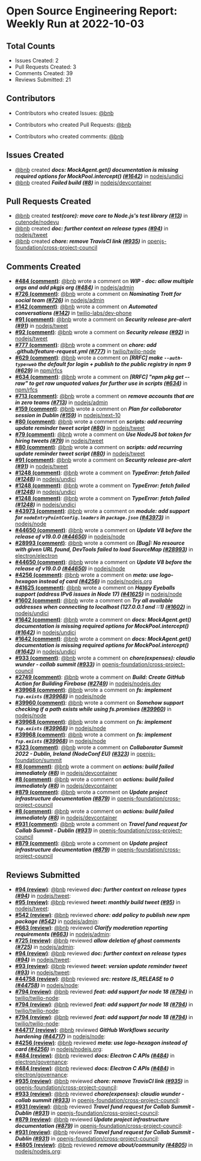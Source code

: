# Open Source Engineering Report: Weekly Run at 2022-10-03

## Total Counts

* Issues Created: 2
* Pull Requests Created: 3
* Comments Created: 39
* Reviews Submitted: 21

## Contributors

* Contributors who created Issues: [@bnb](https://github.com/bnb)

* Contributors who created Pull Requests: [@bnb](https://github.com/bnb)

* Contributors who created comments: [@bnb](https://github.com/bnb)

## Issues Created

* [@bnb](https://github.com/bnb) created _**docs: MockAgent.get() documentation is missing required options for MockPool.intercept() ([#1642](https://github.com/nodejs/undici/issues/1642))**_ in [nodejs/undici](https://github.com/nodejs/undici)
* [@bnb](https://github.com/bnb) created _**Failed build ([#8](https://github.com/nodejs/devcontainer/issues/8))**_ in [nodejs/devcontainer](https://github.com/nodejs/devcontainer)

## Pull Requests Created

* [@bnb](https://github.com/bnb) created _**test(core): move core to Node.js's test library ([#13](https://github.com/cutenode/nodevu/pull/13))**_ in [cutenode/nodevu](https://github.com/cutenode/nodevu)
* [@bnb](https://github.com/bnb) created _**doc: further context on release types ([#94](https://github.com/nodejs/tweet/pull/94))**_ in [nodejs/tweet](https://github.com/nodejs/tweet)
* [@bnb](https://github.com/bnb) created _**chore: remove TravisCI link ([#935](https://github.com/openjs-foundation/cross-project-council/pull/935))**_ in [openjs-foundation/cross-project-council](https://github.com/openjs-foundation/cross-project-council)

## Comments Created

* **[#484 (comment)](https://github.com/nodejs/admin/pull/484#issuecomment-1262665272)**: [@bnb](https://github.com/bnb) wrote a comment on _**WIP - doc: allow multiple orgs and add pkgjs org ([#484](https://github.com/nodejs/admin/pull/484))**_ in [nodejs/admin](https://github.com/nodejs/admin)
* **[#726 (comment)](https://github.com/nodejs/admin/issues/726#issuecomment-1262660435)**: [@bnb](https://github.com/bnb) wrote a comment on _**Nominating Trott for social team ([#726](https://github.com/nodejs/admin/issues/726))**_ in [nodejs/admin](https://github.com/nodejs/admin)
* **[#142 (comment)](https://github.com/twilio-labs/dev-phone/issues/142#issuecomment-1258613565)**: [@bnb](https://github.com/bnb) wrote a comment on _**Automated conversations ([#142](https://github.com/twilio-labs/dev-phone/issues/142))**_ in [twilio-labs/dev-phone](https://github.com/twilio-labs/dev-phone)
* **[#91 (comment)](https://github.com/nodejs/tweet/issues/91#issuecomment-1256538682)**: [@bnb](https://github.com/bnb) wrote a comment on _**Security release pre-alert ([#91](https://github.com/nodejs/tweet/issues/91))**_ in [nodejs/tweet](https://github.com/nodejs/tweet)
* **[#92 (comment)](https://github.com/nodejs/tweet/issues/92#issuecomment-1256538450)**: [@bnb](https://github.com/bnb) wrote a comment on _**Security release ([#92](https://github.com/nodejs/tweet/issues/92))**_ in [nodejs/tweet](https://github.com/nodejs/tweet)
* **[#777 (comment)](https://github.com/twilio/twilio-node/pull/777#issuecomment-1254149301)**: [@bnb](https://github.com/bnb) wrote a comment on _**chore: add .github/feature-request.yml ([#777](https://github.com/twilio/twilio-node/pull/777))**_ in [twilio/twilio-node](https://github.com/twilio/twilio-node)
* **[#629 (comment)](https://github.com/npm/rfcs/issues/629#issuecomment-1254051577)**: [@bnb](https://github.com/bnb) wrote a comment on _**[RRFC] make `--auth-type=web` the default for login + publish to the public registry in npm 9 ([#629](https://github.com/npm/rfcs/issues/629))**_ in [npm/rfcs](https://github.com/npm/rfcs)
* **[#634 (comment)](https://github.com/npm/rfcs/issues/634#issuecomment-1254048447)**: [@bnb](https://github.com/bnb) wrote a comment on _**[RRFC] "npm pkg get <value> --raw" to get raw unquoted values for further use in scripts ([#634](https://github.com/npm/rfcs/issues/634))**_ in [npm/rfcs](https://github.com/npm/rfcs)
* **[#713 (comment)](https://github.com/nodejs/admin/issues/713#issuecomment-1253874121)**: [@bnb](https://github.com/bnb) wrote a comment on _**remove accounts that are in zero teams ([#713](https://github.com/nodejs/admin/issues/713))**_ in [nodejs/admin](https://github.com/nodejs/admin)
* **[#159 (comment)](https://github.com/nodejs/next-10/issues/159#issuecomment-1253762868)**: [@bnb](https://github.com/bnb) wrote a comment on _**Plan for collaborator session in Dublin ([#159](https://github.com/nodejs/next-10/issues/159))**_ in [nodejs/next-10](https://github.com/nodejs/next-10)
* **[#80 (comment)](https://github.com/nodejs/tweet/pull/80#issuecomment-1251544949)**: [@bnb](https://github.com/bnb) wrote a comment on _**scripts: add recurring update reminder tweet script ([#80](https://github.com/nodejs/tweet/pull/80))**_ in [nodejs/tweet](https://github.com/nodejs/tweet)
* **[#79 (comment)](https://github.com/nodejs/tweet/pull/79#issuecomment-1251544187)**: [@bnb](https://github.com/bnb) wrote a comment on _**Use NodeJS bot token for hiring tweets ([#79](https://github.com/nodejs/tweet/pull/79))**_ in [nodejs/tweet](https://github.com/nodejs/tweet)
* **[#80 (comment)](https://github.com/nodejs/tweet/pull/80#issuecomment-1251542501)**: [@bnb](https://github.com/bnb) wrote a comment on _**scripts: add recurring update reminder tweet script ([#80](https://github.com/nodejs/tweet/pull/80))**_ in [nodejs/tweet](https://github.com/nodejs/tweet)
* **[#91 (comment)](https://github.com/nodejs/tweet/issues/91#issuecomment-1251528212)**: [@bnb](https://github.com/bnb) wrote a comment on _**Security release pre-alert ([#91](https://github.com/nodejs/tweet/issues/91))**_ in [nodejs/tweet](https://github.com/nodejs/tweet)
* **[#1248 (comment)](https://github.com/nodejs/undici/issues/1248#issuecomment-1250384265)**: [@bnb](https://github.com/bnb) wrote a comment on _**TypeError: fetch failed ([#1248](https://github.com/nodejs/undici/issues/1248))**_ in [nodejs/undici](https://github.com/nodejs/undici)
* **[#1248 (comment)](https://github.com/nodejs/undici/issues/1248#issuecomment-1250338810)**: [@bnb](https://github.com/bnb) wrote a comment on _**TypeError: fetch failed ([#1248](https://github.com/nodejs/undici/issues/1248))**_ in [nodejs/undici](https://github.com/nodejs/undici)
* **[#1248 (comment)](https://github.com/nodejs/undici/issues/1248#issuecomment-1250144596)**: [@bnb](https://github.com/bnb) wrote a comment on _**TypeError: fetch failed ([#1248](https://github.com/nodejs/undici/issues/1248))**_ in [nodejs/undici](https://github.com/nodejs/undici)
* **[#43973 (comment)](https://github.com/nodejs/node/pull/43973#issuecomment-1250002258)**: [@bnb](https://github.com/bnb) wrote a comment on _**module: add support for `nodeEntryPointConfig.loaders` in `package.json` ([#43973](https://github.com/nodejs/node/pull/43973))**_ in [nodejs/node](https://github.com/nodejs/node)
* **[#44650 (comment)](https://github.com/nodejs/node/issues/44650#issuecomment-1248761760)**: [@bnb](https://github.com/bnb) wrote a comment on _**Update V8 before the release of v19.0.0 ([#44650](https://github.com/nodejs/node/issues/44650))**_ in [nodejs/node](https://github.com/nodejs/node)
* **[#28993 (comment)](https://github.com/electron/electron/issues/28993#issuecomment-1248725016)**: [@bnb](https://github.com/bnb) wrote a comment on _**[Bug]: No resource with given URL found, DevTools failed to load SourceMap ([#28993](https://github.com/electron/electron/issues/28993))**_ in [electron/electron](https://github.com/electron/electron)
* **[#44650 (comment)](https://github.com/nodejs/node/issues/44650#issuecomment-1248109295)**: [@bnb](https://github.com/bnb) wrote a comment on _**Update V8 before the release of v19.0.0 ([#44650](https://github.com/nodejs/node/issues/44650))**_ in [nodejs/node](https://github.com/nodejs/node)
* **[#4256 (comment)](https://github.com/nodejs/nodejs.org/pull/4256#issuecomment-1247451872)**: [@bnb](https://github.com/bnb) wrote a comment on _**meta: use logo-hexagon instead of card ([#4256](https://github.com/nodejs/nodejs.org/pull/4256))**_ in [nodejs/nodejs.org](https://github.com/nodejs/nodejs.org)
* **[#41625 (comment)](https://github.com/nodejs/node/issues/41625#issuecomment-1247287662)**: [@bnb](https://github.com/bnb) wrote a comment on _**Happy Eyeballs support (address IPv6 issues in Node 17) ([#41625](https://github.com/nodejs/node/issues/41625))**_ in [nodejs/node](https://github.com/nodejs/node)
* **[#1602 (comment)](https://github.com/nodejs/undici/issues/1602#issuecomment-1247128856)**: [@bnb](https://github.com/bnb) wrote a comment on _**Try all available addresses when connecting to localhost (127.0.0.1 and ::1) ([#1602](https://github.com/nodejs/undici/issues/1602))**_ in [nodejs/undici](https://github.com/nodejs/undici)
* **[#1642 (comment)](https://github.com/nodejs/undici/issues/1642#issuecomment-1246019645)**: [@bnb](https://github.com/bnb) wrote a comment on _**docs: MockAgent.get() documentation is missing required options for MockPool.intercept() ([#1642](https://github.com/nodejs/undici/issues/1642))**_ in [nodejs/undici](https://github.com/nodejs/undici)
* **[#1642 (comment)](https://github.com/nodejs/undici/issues/1642#issuecomment-1245800652)**: [@bnb](https://github.com/bnb) wrote a comment on _**docs: MockAgent.get() documentation is missing required options for MockPool.intercept() ([#1642](https://github.com/nodejs/undici/issues/1642))**_ in [nodejs/undici](https://github.com/nodejs/undici)
* **[#933 (comment)](https://github.com/openjs-foundation/cross-project-council/pull/933#issuecomment-1244679943)**: [@bnb](https://github.com/bnb) wrote a comment on _**chore(expenses): claudio wunder - collab summit ([#933](https://github.com/openjs-foundation/cross-project-council/pull/933))**_ in [openjs-foundation/cross-project-council](https://github.com/openjs-foundation/cross-project-council)
* **[#2749 (comment)](https://github.com/nodejs/nodejs.dev/issues/2749#issuecomment-1244126852)**: [@bnb](https://github.com/bnb) wrote a comment on _**Build: Create GitHub Action for Building Firebase ([#2749](https://github.com/nodejs/nodejs.dev/issues/2749))**_ in [nodejs/nodejs.dev](https://github.com/nodejs/nodejs.dev)
* **[#39968 (comment)](https://github.com/nodejs/node/pull/39968#issuecomment-1243054886)**: [@bnb](https://github.com/bnb) wrote a comment on _**fs: implement `fsp.exists` ([#39968](https://github.com/nodejs/node/pull/39968))**_ in [nodejs/node](https://github.com/nodejs/node)
* **[#39960 (comment)](https://github.com/nodejs/node/issues/39960#issuecomment-1243038540)**: [@bnb](https://github.com/bnb) wrote a comment on _**Somehow support checking if a path exists while using fs.promises ([#39960](https://github.com/nodejs/node/issues/39960))**_ in [nodejs/node](https://github.com/nodejs/node)
* **[#39968 (comment)](https://github.com/nodejs/node/pull/39968#issuecomment-1243038268)**: [@bnb](https://github.com/bnb) wrote a comment on _**fs: implement `fsp.exists` ([#39968](https://github.com/nodejs/node/pull/39968))**_ in [nodejs/node](https://github.com/nodejs/node)
* **[#39968 (comment)](https://github.com/nodejs/node/pull/39968#issuecomment-1243038265)**: [@bnb](https://github.com/bnb) wrote a comment on _**fs: implement `fsp.exists` ([#39968](https://github.com/nodejs/node/pull/39968))**_ in [nodejs/node](https://github.com/nodejs/node)
* **[#323 (comment)](https://github.com/openjs-foundation/summit/issues/323#issuecomment-1240887663)**: [@bnb](https://github.com/bnb) wrote a comment on _**Collaborator Summit 2022 - Dublin, Ireland (NodeConf EU) ([#323](https://github.com/openjs-foundation/summit/issues/323))**_ in [openjs-foundation/summit](https://github.com/openjs-foundation/summit)
* **[#8 (comment)](https://github.com/nodejs/devcontainer/issues/8#issuecomment-1240886386)**: [@bnb](https://github.com/bnb) wrote a comment on _**actions: build failed immediately ([#8](https://github.com/nodejs/devcontainer/issues/8))**_ in [nodejs/devcontainer](https://github.com/nodejs/devcontainer)
* **[#8 (comment)](https://github.com/nodejs/devcontainer/issues/8#issuecomment-1238433396)**: [@bnb](https://github.com/bnb) wrote a comment on _**actions: build failed immediately ([#8](https://github.com/nodejs/devcontainer/issues/8))**_ in [nodejs/devcontainer](https://github.com/nodejs/devcontainer)
* **[#879 (comment)](https://github.com/openjs-foundation/cross-project-council/pull/879#issuecomment-1238254240)**: [@bnb](https://github.com/bnb) wrote a comment on _**Update project infrastructure documentation ([#879](https://github.com/openjs-foundation/cross-project-council/pull/879))**_ in [openjs-foundation/cross-project-council](https://github.com/openjs-foundation/cross-project-council)
* **[#8 (comment)](https://github.com/nodejs/devcontainer/issues/8#issuecomment-1237734908)**: [@bnb](https://github.com/bnb) wrote a comment on _**actions: build failed immediately ([#8](https://github.com/nodejs/devcontainer/issues/8))**_ in [nodejs/devcontainer](https://github.com/nodejs/devcontainer)
* **[#931 (comment)](https://github.com/openjs-foundation/cross-project-council/pull/931#issuecomment-1235927945)**: [@bnb](https://github.com/bnb) wrote a comment on _**Travel fund request for Collab Summit - Dublin ([#931](https://github.com/openjs-foundation/cross-project-council/pull/931))**_ in [openjs-foundation/cross-project-council](https://github.com/openjs-foundation/cross-project-council)
* **[#879 (comment)](https://github.com/openjs-foundation/cross-project-council/pull/879#issuecomment-1235878607)**: [@bnb](https://github.com/bnb) wrote a comment on _**Update project infrastructure documentation ([#879](https://github.com/openjs-foundation/cross-project-council/pull/879))**_ in [openjs-foundation/cross-project-council](https://github.com/openjs-foundation/cross-project-council)

## Reviews Submitted

* **[#94 (review)](https://github.com/nodejs/tweet/pull/94#pullrequestreview-1125822066)**: [@bnb](https://github.com/bnb) reviewed _**doc: further context on release types ([#94](https://github.com/nodejs/tweet/pull/94))**_ in [nodejs/tweet](https://github.com/nodejs/tweet): 
* **[#95 (review)](https://github.com/nodejs/tweet/pull/95#pullrequestreview-1125820111)**: [@bnb](https://github.com/bnb) reviewed _**tweet: monthly build tweet ([#95](https://github.com/nodejs/tweet/pull/95))**_ in [nodejs/tweet](https://github.com/nodejs/tweet): 
* **[#542 (review)](https://github.com/nodejs/admin/pull/542#pullrequestreview-1125815692)**: [@bnb](https://github.com/bnb) reviewed _**chore: add policy to publish new npm package ([#542](https://github.com/nodejs/admin/pull/542))**_ in [nodejs/admin](https://github.com/nodejs/admin): 
* **[#663 (review)](https://github.com/nodejs/admin/pull/663#pullrequestreview-1125815264)**: [@bnb](https://github.com/bnb) reviewed _**Clarify moderation reporting requirements ([#663](https://github.com/nodejs/admin/pull/663))**_ in [nodejs/admin](https://github.com/nodejs/admin): 
* **[#725 (review)](https://github.com/nodejs/admin/pull/725#pullrequestreview-1124416794)**: [@bnb](https://github.com/bnb) reviewed _**allow deletion of ghost comments ([#725](https://github.com/nodejs/admin/pull/725))**_ in [nodejs/admin](https://github.com/nodejs/admin): 
* **[#94 (review)](https://github.com/nodejs/tweet/pull/94#pullrequestreview-1122385512)**: [@bnb](https://github.com/bnb) reviewed _**doc: further context on release types ([#94](https://github.com/nodejs/tweet/pull/94))**_ in [nodejs/tweet](https://github.com/nodejs/tweet): 
* **[#93 (review)](https://github.com/nodejs/tweet/pull/93#pullrequestreview-1120479099)**: [@bnb](https://github.com/bnb) reviewed _**tweet: version update reminder tweet ([#93](https://github.com/nodejs/tweet/pull/93))**_ in [nodejs/tweet](https://github.com/nodejs/tweet): 
* **[#44758 (review)](https://github.com/nodejs/node/pull/44758#pullrequestreview-1119056840)**: [@bnb](https://github.com/bnb) reviewed _**src: restore IS_RELEASE to 0 ([#44758](https://github.com/nodejs/node/pull/44758))**_ in [nodejs/node](https://github.com/nodejs/node): 
* **[#794 (review)](https://github.com/twilio/twilio-node/pull/794#pullrequestreview-1115982620)**: [@bnb](https://github.com/bnb) reviewed _**feat: add support for node 18 ([#794](https://github.com/twilio/twilio-node/pull/794))**_ in [twilio/twilio-node](https://github.com/twilio/twilio-node): 
* **[#794 (review)](https://github.com/twilio/twilio-node/pull/794#pullrequestreview-1115981987)**: [@bnb](https://github.com/bnb) reviewed _**feat: add support for node 18 ([#794](https://github.com/twilio/twilio-node/pull/794))**_ in [twilio/twilio-node](https://github.com/twilio/twilio-node): 
* **[#794 (review)](https://github.com/twilio/twilio-node/pull/794#pullrequestreview-1115980509)**: [@bnb](https://github.com/bnb) reviewed _**feat: add support for node 18 ([#794](https://github.com/twilio/twilio-node/pull/794))**_ in [twilio/twilio-node](https://github.com/twilio/twilio-node): 
* **[#44717 (review)](https://github.com/nodejs/node/pull/44717#pullrequestreview-1113891532)**: [@bnb](https://github.com/bnb) reviewed _**GitHub Workflows security hardening ([#44717](https://github.com/nodejs/node/pull/44717))**_ in [nodejs/node](https://github.com/nodejs/node): 
* **[#4256 (review)](https://github.com/nodejs/nodejs.org/pull/4256#pullrequestreview-1108000726)**: [@bnb](https://github.com/bnb) reviewed _**meta: use logo-hexagon instead of card ([#4256](https://github.com/nodejs/nodejs.org/pull/4256))**_ in [nodejs/nodejs.org](https://github.com/nodejs/nodejs.org): 
* **[#484 (review)](https://github.com/electron/governance/pull/484#pullrequestreview-1106506563)**: [@bnb](https://github.com/bnb) reviewed _**docs: Electron C APIs ([#484](https://github.com/electron/governance/pull/484))**_ in [electron/governance](https://github.com/electron/governance): 
* **[#484 (review)](https://github.com/electron/governance/pull/484#pullrequestreview-1106505576)**: [@bnb](https://github.com/bnb) reviewed _**docs: Electron C APIs ([#484](https://github.com/electron/governance/pull/484))**_ in [electron/governance](https://github.com/electron/governance): 
* **[#935 (review)](https://github.com/openjs-foundation/cross-project-council/pull/935#pullrequestreview-1104930030)**: [@bnb](https://github.com/bnb) reviewed _**chore: remove TravisCI link ([#935](https://github.com/openjs-foundation/cross-project-council/pull/935))**_ in [openjs-foundation/cross-project-council](https://github.com/openjs-foundation/cross-project-council): 
* **[#933 (review)](https://github.com/openjs-foundation/cross-project-council/pull/933#pullrequestreview-1103138595)**: [@bnb](https://github.com/bnb) reviewed _**chore(expenses): claudio wunder - collab summit ([#933](https://github.com/openjs-foundation/cross-project-council/pull/933))**_ in [openjs-foundation/cross-project-council](https://github.com/openjs-foundation/cross-project-council): 
* **[#931 (review)](https://github.com/openjs-foundation/cross-project-council/pull/931#pullrequestreview-1095387234)**: [@bnb](https://github.com/bnb) reviewed _**Travel fund request for Collab Summit - Dublin ([#931](https://github.com/openjs-foundation/cross-project-council/pull/931))**_ in [openjs-foundation/cross-project-council](https://github.com/openjs-foundation/cross-project-council): 
* **[#879 (review)](https://github.com/openjs-foundation/cross-project-council/pull/879#pullrequestreview-1095335516)**: [@bnb](https://github.com/bnb) reviewed _**Update project infrastructure documentation ([#879](https://github.com/openjs-foundation/cross-project-council/pull/879))**_ in [openjs-foundation/cross-project-council](https://github.com/openjs-foundation/cross-project-council): 
* **[#931 (review)](https://github.com/openjs-foundation/cross-project-council/pull/931#pullrequestreview-1095285744)**: [@bnb](https://github.com/bnb) reviewed _**Travel fund request for Collab Summit - Dublin ([#931](https://github.com/openjs-foundation/cross-project-council/pull/931))**_ in [openjs-foundation/cross-project-council](https://github.com/openjs-foundation/cross-project-council): 
* **[#4805 (review)](https://github.com/nodejs/nodejs.org/pull/4805#pullrequestreview-1095132845)**: [@bnb](https://github.com/bnb) reviewed _**remove about/community ([#4805](https://github.com/nodejs/nodejs.org/pull/4805))**_ in [nodejs/nodejs.org](https://github.com/nodejs/nodejs.org): 